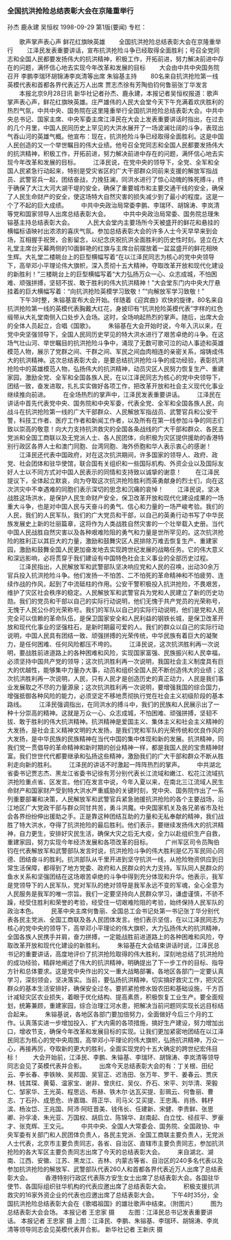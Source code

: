 ### 全国抗洪抢险总结表彰大会在京隆重举行
孙杰  鹿永建  吴恒权
1998-09-29
第1版(要闻)
专栏：

　　歌声掌声表心声  鲜花红旗映英雄
　　全国抗洪抢险总结表彰大会在京隆重举行
　　江泽民发表重要讲话，宣布抗洪抢险斗争已经取得全面胜利；号召全党同志和全国人民都要发扬伟大的抗洪精神，积极工作，开拓前进，努力解决前进中存在的问题，满怀信心地去实现今年改革和发展的目标
　　大会由中共中央国务院召开  李鹏李瑞环胡锦涛李岚清等出席  朱镕基主持
　　80名来自抗洪抢险第一线英模代表和首都各界代表近万人出席  贾志杰徐有芳陶伯钧何鲁丽张丁华发言
　　本报北京9月28日讯  新华社记者孙杰、鹿永建，本报记者吴恒权报道：歌声掌声表心声，鲜花红旗映英雄。庄严雄伟的人民大会堂今天下午充满着欢庆胜利的热烈气氛，中共中央、国务院在这里隆重举行全国抗洪抢险总结表彰大会。中共中央总书记、国家主席、中央军委主席江泽民在大会上发表重要讲话时指出，在过去的几个月里，中国人民同历史上罕见的大洪水展开了一场波澜壮阔的斗争，表现出气吞山河的英雄气概。他宣布：现在，抗洪抢险斗争已经取得全面胜利。这是中国人民创造的又一个举世瞩目的伟大业绩。他号召全党同志和全国人民都要发扬伟大的抗洪精神，积极工作，开拓前进，努力解决前进中存在的问题，满怀信心地去实现今年改革和发展的目标。
　　江泽民说，在党中央的领导下，全党、全军和全国人民紧急行动起来，特别是受灾省区的广大干部群众同前来支援的解放军指战员、武警官兵一起，团结奋战，力挽狂澜，同洪水进行了惊心动魄的殊死搏斗，终于确保了大江大河大湖干堤的安全，确保了重要城市和主要交通干线的安全，确保了人民生命财产的安全，使这场特大自然灾害的损失减少到了最小的程度。这是一个了不起的巨大成绩。
　　中共中央政治局常委李鹏、李瑞环、胡锦涛、李岚清等党和国家领导人出席总结表彰大会。
　　中共中央政治局常委、国务院总理朱镕基主持总结表彰大会。
　　人民大会堂内主要场所今天被盛开的鲜花和悬挂的横幅标语映衬出浓浓的喜庆气氛。参加总结表彰大会的许多人士今天早早来到会场，互相握手祝贺，合影留念，以纪念庆祝抗洪全面胜利的历史性时刻。竖立在大礼堂主席台天幕两侧的10面鲜艳的红旗与主席台前摆放着一盆盆盛开的鲜花相映生辉。大礼堂二楼眺台上的巨型横幅写着“在以江泽民同志为核心的党中央领导下，高举邓小平理论伟大旗帜，深入贯彻十五大精神，夺取改革开放和现代化建设的新胜利！”三楼眺台上的巨型横幅写着“大力弘扬万众一心、众志成城，不怕困难、顽强拼搏，坚韧不拔、敢于胜利的伟大抗洪精神！”大会堂东门内中央大厅悬挂着的巨大横幅写着：“向抗洪抢险英模学习致敬！”“向解放军学习致敬！”
　　下午3时整，朱镕基宣布大会开始。伴随着《迎宾曲》欢快的旋律，80名来自抗洪抢险第一线的英模代表胸戴大红花，身披印有“抗洪抢险英模代表”字样的红色缎带从大礼堂南侧入口处步入会场。这时，全场响起热烈的掌声。随后，出席大会的全体人员起立，合唱《国歌》。
　　朱镕基在大会开始时说，今年入汛以来，在党中央坚强领导下，全国人民同历史罕见的特大洪水进行了艰苦卓绝的斗争。在这场气壮山河、举世瞩目的抗洪抢险斗争中，涌现了无数可歌可泣的动人事迹和英雄模范人物，展示了党群之间、干群之间、军民之间血肉相连的亲密关系，熔铸成伟大的抗洪精神。这次总结表彰大会，是要总结抗洪抢险斗争的成功经验，表彰抗洪抢险中的英雄模范人物，弘扬伟大的抗洪精神，动员灾区人民努力恢复生产、重建家园，激励全党、全军和全国各族人民，在以江泽民同志为核心的党中央领导下，团结一致，奋发进取，扎扎实实做好各项工作，把改革开放和社会主义现代化事业继续推向前进。
　　在全场热烈的掌声中，江泽民发表重要讲话。
　　江泽民在讲话中首先代表党中央、国务院和中央军委，代表全党、全军和全国各族人民，向战斗在抗洪抢险第一线的广大干部群众、人民解放军指战员、武警官兵和公安干警，科技工作者、医疗工作者和新闻工作者，以及所有在第一线参加斗争的同志们致以崇高的敬意！向大力支持抗洪救灾的全国各条战线的广大干部和群众、各民主党派和全国工商联以及无党派人士、各人民团体，向积极为灾区提供援助的香港特别行政区各界人士和澳门同胞、台湾同胞、海外侨胞和华人表示衷心的感谢！
　　江泽民还代表中国政府，对在这次抗洪期间，许多国家的领导人、政府、政党、社会团体和驻华使馆，联合国有关组织和一些国际机构、外资企业以及国际友好人士以不同方式对中国人民表示的同情和支持致以诚挚的谢意！
　　在江泽民提议下，全体起立默哀，向为夺取这次抗洪抢险胜利而英勇献身的烈士们，向在这次洪灾中不幸遇难的同胞们表示深切的思念和沉痛的哀悼！
　　江泽民说，坚决战胜这场洪水，是保护人民生命财产安全，保卫改革开放和现代化建设成果的一场重大斗争，也是对中国人民与天奋斗的勇气、信心和力量的一场严峻考验。我们的人民，我们的人民军队，我们的广大党员和干部，以自己的英勇行动书写了中华民族发展史上新的壮丽篇章，这将作为人类战胜自然灾害的一个壮举载入史册。当代中国人民战胜自然灾害以及各种艰难险阻的勇气和力量是世所罕见的。这次抗洪抢险的胜利正以其巨大的力量，激励和鼓舞灾区人民排除万难去恢复生产、重建家园，激励和鼓舞全国人民更加奋发地去实现跨世纪发展的战略任务。它的伟大意义和深远影响，必将贯穿于我们建设有中国特色社会主义事业的全部历史过程。
　　江泽民指出，人民解放军和武警部队坚决响应党和人民的召唤，出动30余万官兵投入抗洪抢险斗争。他们发扬一不怕苦、二不怕死的革命精神和不怕疲劳、连续作战的作风，起到了中流砥柱的作用。公安干警积极投入抗洪抢险，不畏艰苦，维护了灾区社会秩序的稳定。人民解放军和武警官兵为党和人民建立了新的历史功勋。我们的党员和干部以自己的实际行动说明，他们无愧于共产党员的光荣称号，无愧于人民公仆的光荣称号。我们的军队以自己的实际行动说明，他们是党和人民完全可以信赖的革命队伍，是保卫国家安全和人民利益的钢铁长城，是保卫改革开放和现代化事业的坚强柱石，是新时期最可爱的人。我们的群众以自己的实际行动说明，中国人民具有团结一致、顽强拼搏的光荣传统，中华民族有着巨大的凝聚力，是任何困难、任何风险都压不垮的。
　　江泽民说，这次抗洪胜利再一次说明，要战胜前进道路上的各种困难和风险，实现国家富强、民族振兴和人民幸福，必须坚持中国共产党的领导；这次抗洪胜利再一次说明，我国社会主义制度具有巨大的优越性，能够集中力量办大事，动员和组织全国人民不断创造伟大的业绩；这次抗洪胜利再一次说明，人民，只有人民才是创造历史的真正动力，人民是我们事业发展取之不尽的力量源泉；这次抗洪胜利再一次说明，要增强我国的综合国力，增强抵御各种风险的能力，必须坚定不移地贯彻执行党在社会主义初级阶段的基本路线。
　　江泽民强调指出，在同洪水的搏斗中，我们的民族和人民展示出了一种十分崇高的精神。这就是万众一心、众志成城，不怕困难、顽强拼搏，坚韧不拔、敢于胜利的伟大抗洪精神。抗洪精神是爱国主义、集体主义和社会主义精神的大发扬，是社会主义精神文明的大发扬，是我们党和军队的光荣传统和优良作风的大发扬，是中华民族的民族精神在当代中国的集中体现和新的发展。抗洪精神，同我们党一贯倡导的革命精神和新时期的创业精神一样，都是我国人民的宝贵精神财富。我们世世代代都要继承和弘扬这些精神，激励我们的广大干部和群众不断从胜利走向新的胜利。
　　江泽民的讲话不时激起一阵阵热烈的掌声。
　　中共湖北省委书记贾志杰、黑龙江省委书记徐有芳分别代表长江流域和嫩江、松花江流域抗洪抢险重点省、区发言。他们在发言中说，今年入夏以来，在南北三江流域人民生命财产和国家财产受到特大洪水严重威胁的关键时刻，党中央、国务院作出了一系列重要部署和决策，人民解放军和武警官兵紧急驰援抗洪抢险的各个主要战场，沿江地区广大党政干部与群众同甘共苦，勇斗洪魔。中央国家机关及各兄弟省市及社会各界纷纷伸出援助之手。正是靠这种团结互助的力量和无私奉献的精神，我们战胜了特大洪水，夺得了抗洪抢险的最后胜利。他们表示，要继续发扬伟大的抗洪精神，自力更生，安排好灾民生活，确保大灾之后无大疫，全力以赴组织生产自救，重建家园，努力实现今年经济发展和各项改革的目标。
　　广州军区司令员陶伯钧在代表解放军和武警部队发言时说，抗洪抢险斗争的伟大胜利是亿万军民同心同德、团结奋斗的胜利。抗洪部队从千里开进到坚守抗洪一线，从抢险物资供应到日常生活保障，都得到了地方党委、政府和人民群众的大力支持。军队同人民群众的鱼水关系和坚强团结在这场艰苦卓绝的斗争中得到充分体现和升华。他表示，我军是党领导下的人民军队，党对军队的绝对领导是我军永远不变的军魂，全心全意为人民服务是我军的唯一宗旨。我们一定要坚持向人民群众学习，谦虚谨慎，不骄不躁，经受住胜利和荣誉的考验，经受住一切艰难险阻的考验，始终保持人民军队的政治本色。
　　民革中央主席何鲁丽、全国总工会书记处第一书记张丁华分别代表各民主党派、全国工商联及各人民团体发言。他们表示坚信，在以江泽民同志为核心的党中央的领导下，高举邓小平理论的伟大旗帜，大力弘扬伟大的抗洪精神，全国各族人民携手并肩，奋力拼搏，一定能战胜前进道路上的各种困难和风险，夺取改革开放和现代化建设的新胜利。
　　朱镕基在大会结束讲话时说，江泽民总书记的重要讲话，高度地评价了抗洪抢险取得的伟大胜利，深刻地总结了抗洪抢险的成功经验，精辟地阐述了伟大的抗洪精神，明确提出了下一步工作的目标、指导方针和总体要求。这是党中央作出的又一重大战略部署。各地区各部门一定要认真学习，深刻领会，坚决落实。当前，要弘扬抗洪精神，切实搞好救灾工作，把灾区群众的基本生活安排好，确保安全过冬。要抓紧抢修水毁农田和基础设施，千方百计减轻灾区农业损失，着眼于优化结构、提高素质，积极恢复工业生产。要全面规划，统筹兼顾，重建家园，综合治理江河水患，把解决当前问题同实现长远目标结合起来。
　　朱镕基说，各地区各部门要加倍努力，全面做好今后三个月的工作。认真落实进一步增加投入、扩大内需的各项措施，搞好生产建设，努力增加出口，增收节支，确保今年改革和发展目标的实现。让我们更加紧密地团结在以江泽民同志为核心的党中央周围，高举邓小平理论的伟大旗帜，弘扬抗洪精神，万众一心，再接再厉，夺取新的更大的胜利，全面实现党的十五大确定的跨世纪宏伟目标！
　　大会开始前，江泽民、李鹏、朱镕基、李瑞环、胡锦涛、李岚清等领导同志会见了英模代表并合影。
　　出席今天总结表彰大会的有：丁关根、田纪云、李长春、李铁映、吴邦国、吴官正、迟浩田、张万年、罗干、姜春云、贾庆林、钱其琛、黄菊、温家宝、谢非、曾庆红、吴仪、乔石、宋平、刘华清、荣毅仁、邹家华、王光英、程思远、布赫、铁木尔·达瓦买提、彭珮云、何鲁丽、曹志、丁石孙、成思危、许嘉璐、蒋正华、司马义·艾买提、王忠禹、肖扬、韩杼滨、杨汝岱、王兆国、阿沛·阿旺晋美、钱伟长、任建新、宋健、李贵鲜、张思卿、孙孚凌、朱光亚、万国权、胡启立、陈锦华、赵南起、白立忱、经叔平、罗豪才、张克辉、王文元。
　　中共中央、全国人大常委会、国务院、全国政协、中央军委有关部门和人民团体负责人，各民主党派、全国工商联主要负责人，无党派人士代表，北京市主要负责同志，各省、自治区、直辖市主要负责同志，参加抗洪抢险的各大军区主要负责同志出席了今天的总结表彰大会。
　　来自湖北、湖南、江西、安徽、江苏、黑龙江、吉林、内蒙古等省、自治区的240多名代表以及参加抗洪抢险的解放军、武警部队代表260人和首都各界代表近万人出席了总结表彰大会。
　　香港特别行政区代表陈方安生女士出席了总结表彰大会。各国驻华使节、各国际组织驻华机构的代表应邀出席了总结表彰大会。
　　积极支援抗洪救灾的16家外资企业的代表也应邀出席了总结表彰大会。
　　下午4时35分，全国抗洪抢险总结表彰大会在《歌唱祖国》的雄壮歌声中结束。（附图片）
　　图为总结表彰大会会场。  本报记者  王忠家  摄
　　左图：江泽民总书记发表重要讲话。  本报记者  王忠家  摄
    上图：江泽民、李鹏、朱镕基、李瑞环、胡锦涛、李岚清等领导同志会见英模代表并合影。  新华社记者  王新庆  摄
